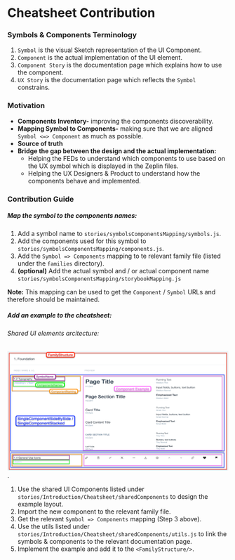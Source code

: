 # Cheatsheet Contribution

### Symbols & Components Terminology

1. `Symbol` is the visual Sketch representation of the UI Component.
2. `Component` is the actual implementation of the UI element.
3. `Component Story` is the documentation page which explains how to use the component.
4. `UX Story` is the documentation page which reflects the `Symbol` constrains.


### Motivation
* **Components Inventory-** improving the components discoverability.
* **Mapping Symbol to Components-** making sure that we are aligned `Symbol <=> Component` as much as possible.
* **Source of truth**
* **Bridge the gap between the design and the actual implementation:**
    * Helping the FEDs to understand which components to use based on the UX symbol which is displayed in the Zeplin files.
    * Helping the UX Designers & Product to understand how the components behave and implemented.


### Contribution Guide

##### Map the symbol to the components names:
1. Add a symbol name to `stories/symbolsComponentsMapping/symbols.js`.
2. Add the components used for this symbol to `stories/symbolsComponentsMapping/components.js`.
3. Add the `Symbol => Components` mapping to te relevant family file (listed under the `families` directory).
4. **(optional)** Add the actual symbol and / or actual component name `stories/symbolsComponentsMapping/storybookMapping.js`


**Note:** This mapping can be used to get the `Component` / `Symbol` URLs and therefore should be maintained.


##### Add an example to the cheatsheet:
###### Shared UI elements arcitecture:
![pseudo interactive example](../assets/cheatsheet-ui-elements.png).

1. Use the shared UI Components listed under `stories/Introduction/Cheatsheet/sharedComponents` to design the example layout.
2. Import the new component to the relevant family file.
2. Get the relevant `Symbol => Components` mapping (Step 3 above).
3. Use the utils listed under `stories/Introduction/Cheatsheet/sharedComponents/utils.js` to link the symbols & components to the relevant documentation page.
4. Implement the example and add it to the `<FamilyStructure/>`.
